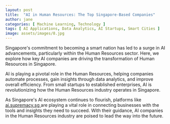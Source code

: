 ```yaml
---
layout: post
title:  "AI in Human Resources: The Top Singapore-Based Companies"
author: jane
categories: [ Machine Learning, Technology ]
tags: [ AI Applications, Data Analytics, AI Startups, Smart Cities ]
image: assets/images/8.jpg
---
```


Singapore's commitment to becoming a smart nation has led to a surge in AI advancements, particularly within the Human Resources sector. Here, we explore how key AI companies are driving the transformation of Human Resources in Singapore.

AI is playing a pivotal role in the Human Resources, helping companies automate processes, gain insights through data analytics, and improve overall efficiency. From small startups to established enterprises, AI is revolutionizing how the Human Resources industry operates in Singapore.

As Singapore's AI ecosystem continues to flourish, platforms like <a href="https://ai.supremacy.sg" target="_blank"> ai.supremacy.sg </a> are playing a vital role in connecting businesses with the tools and insights they need to succeed. With their guidance, AI companies in the Human Resources industry are poised to lead the way into the future.

